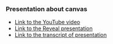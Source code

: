 ### Presentation about canvas
- [Link to the YouTube video](https://youtu.be/AtbujYY3Jrg)
- [Link to the Reveal presentation](https://firdavs-projects.github.io/canvas/)
- [Link to the transcript of presentation](https://docs.google.com/document/d/1c8fsiqPH8d_Gms6QEw7WiXLNdltUkZ5rTO52G-CjI4c/edit?usp=sharing)
